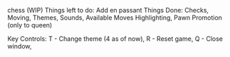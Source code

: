 chess (WIP)
Things left to do: Add en passant
Things Done: Checks, Moving, Themes, Sounds, Available Moves Highlighting, Pawn Promotion (only to queen)

Key Controls: T - Change theme (4 as of now), R - Reset game, Q - Close window,
